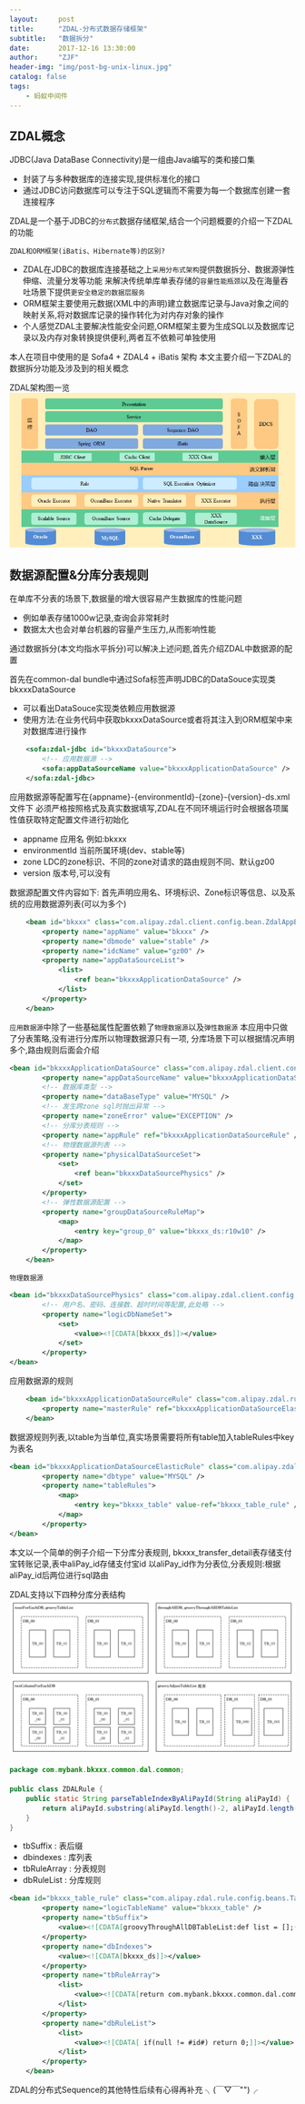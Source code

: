 ```yaml
---
layout:     post
title:      "ZDAL-分布式数据存储框架"
subtitle:   "数据拆分"
date:       2017-12-16 13:30:00
author:     "ZJF"
header-img: "img/post-bg-unix-linux.jpg"
catalog: false
tags:
    - 蚂蚁中间件
---
```


## ZDAL概念

JDBC(Java DataBase Connectivity)是一组由Java编写的类和接口集
* 封装了与多种数据库的连接实现,提供标准化的接口
* 通过JDBC访问数据库可以专注于SQL逻辑而不需要为每一个数据库创建一套连接程序

ZDAL是一个基于JDBC的`分布式`数据存储框架,结合一个问题概要的介绍一下ZDAL的功能

`ZDAL和ORM框架(iBatis、Hibernate等)的区别?`
* ZDAL在JDBC的数据库连接基础之上`采用分布式架构`提供数据拆分、数据源弹性伸缩、流量分发等功能
来解决传统单库单表存储的`容量性能瓶颈`以及在海量吞吐场景下提供`更安全稳定的数据层服务`
* ORM框架主要使用元数据(XML中的声明)建立数据库记录与Java对象之间的映射关系,将对数据库记录的操作转化为对内存对象的操作
* 个人感觉ZDAL主要解决性能安全问题,ORM框架主要为生成SQL以及数据库记录以及内存对象转换提供便利,两者互不依赖可单独使用

本人在项目中使用的是 Sofa4 + ZDAL4 + iBatis 架构
本文主要介绍一下ZDAL的数据拆分功能及涉及到的相关概念

ZDAL架构图一览
![img](/img/in-post/zdal-architecture.jpg)

## 数据源配置&分库分表规则
在单库不分表的场景下,数据量的增大很容易产生数据库的性能问题
* 例如单表存储1000w记录,查询会非常耗时
* 数据太大也会对单台机器的容量产生压力,从而影响性能

通过数据拆分(本文均指水平拆分)可以解决上述问题,首先介绍ZDAL中数据源的配置

首先在common-dal bundle中通过Sofa标签声明JDBC的DataSouce实现类bkxxxDataSource
* 可以看出DataSouce实现类依赖应用数据源
* 使用方法:在业务代码中获取bkxxxDataSource或者将其注入到ORM框架中来对数据库进行操作
```xml
	<sofa:zdal-jdbc id="bkxxxDataSource">
		<!-- 应用数据源 -->
		<sofa:appDataSourceName value="bkxxxApplicationDataSource" />
	</sofa:zdal-jdbc>
```

应用数据源等配置写在{appname}-{environmentId}-{zone}-{version}-ds.xml文件下
必须严格按照格式及真实数据填写,ZDAL在不同环境运行时会根据各项属性值获取特定配置文件进行初始化
* appname 应用名 例如:bkxxx
* environmentId 当前所属环境(dev、stable等)
* zone LDC的zone标识、不同的zone对请求的路由规则不同、默认gz00
* version 版本号,可以没有

数据源配置文件内容如下:
首先声明应用名、环境标识、Zone标识等信息、以及系统的应用数据源列表(可以为多个)
```xml	
	<bean id="bkxxx" class="com.alipay.zdal.client.config.bean.ZdalAppBean">
		<property name="appName" value="bkxxx" />
		<property name="dbmode" value="stable" />
		<property name="idcName" value="gz00" />
		<property name="appDataSourceList">
			<list>
				<ref bean="bkxxxApplicationDataSource" />
			</list>
		</property>
	</bean>
```

`应用数据源`中除了一些基础属性配置依赖了`物理数据源`以及`弹性数据源`
本应用中只做了分表策略,没有进行分库所以物理数据源只有一项,
分库场景下可以根据情况声明多个,路由规则后面会介绍
```xml
<bean id="bkxxxApplicationDataSource" class="com.alipay.zdal.client.config.bean.AppDataSourceBean">
		<property name="appDataSourceName" value="bkxxxApplicationDataSource" />
		<!-- 数据库类型 -->
		<property name="dataBaseType" value="MYSQL" />
		<!-- 发生跨zone sql时抛出异常 -->
		<property name="zoneError" value="EXCEPTION" />
		<!-- 分库分表规则 -->
		<property name="appRule" ref="bkxxxApplicationDataSourceRule" />
		<!-- 物理数据源列表 -->
		<property name="physicalDataSourceSet">
			<set>
				<ref bean="bkxxxDataSourcePhysics" />
			</set>
		</property>
		<!-- 弹性数据源配置 -->
		<property name="groupDataSourceRuleMap">
			<map>
				<entry key="group_0" value="bkxxx_ds:r10w10" />
			</map>
		</property>
	</bean>
```

`物理数据源`
```xml
<bean id="bkxxxDataSourcePhysics" class="com.alipay.zdal.client.config.bean.PhysicalDataSourceBean">
		<!-- 用户名、密码、连接数、超时时间等配置,此处略 -->
		<property name="logicDbNameSet">
			<set>
				<value><![CDATA[bkxxx_ds]]></value>
			</set>
		</property>
</bean>
```

应用数据源的规则
```xml
	<bean id="bkxxxApplicationDataSourceRule" class="com.alipay.zdal.rule.config.beans.AppRule" init-method="init">
		<property name="masterRule" ref="bkxxxApplicationDataSourceElasticRule" />
	</bean>
```

数据源规则列表,以table为当单位,真实场景需要将所有table加入tableRules中key为表名
```xml
<bean id="bkxxxApplicationDataSourceElasticRule" class="com.alipay.zdal.rule.config.beans.ShardRule">
		<property name="dbtype" value="MYSQL" />
		<property name="tableRules">
			<map>
				<entry key="bkxxx_table" value-ref="bkxxx_table_rule" />
			</map>
		</property>
</bean>
```

本文以一个简单的例子介绍一下分库分表规则,
bkxxx_transfer_detail表存储支付宝转账记录,表中aliPay_id存储支付宝id
以aliPay_id作为分表位,分表规则:根据aliPay_id后两位进行sql路由

ZDAL支持以下四种分库分表结构
![img](/img/in-post/DepotsTableStructure.png)

```java
package com.mybank.bkxxx.common.dal.common;

public class ZDALRule {
    public static String parseTableIndexByAliPayId(String aliPayId) {
        return aliPayId.substring(aliPayId.length()-2, aliPayId.length());
    }
}
```

* tbSuffix : 表后缀
* dbindexes : 库列表
* tbRuleArray : 分表规则
* dbRuleList : 分库规则

```xml
<bean id="bkxxx_table_rule" class="com.alipay.zdal.rule.config.beans.TableRule" init-method="init">
		<property name="logicTableName" value="bkxxx_table" />
		<property name="tbSuffix">
			<value><![CDATA[groovyThroughAllDBTableList:def list = [];(0..99).each{ i ->list.add("0"+"${i}".padLeft(3,"0") );}; return list;]]></value>
		</property>
		<property name="dbIndexes">
			<value><![CDATA[bkxxx_ds]]></value>
		</property>
		<property name="tbRuleArray">
			<list>
				<value><![CDATA[return com.mybank.bkxxx.common.dal.common.ZDALRule.parseTableIndexByAliPayId(#aliPay_id#).padLeft(4,"0");]]></value>
			</list>
		</property>
		<property name="dbRuleList">
			<list>
				<value><![CDATA[ if(null != #id#) return 0;]]></value>
			</list>
		</property>
	</bean>
```

ZDAL的分布式Sequence的其他特性后续有心得再补充 ╮(￣▽￣"")╭